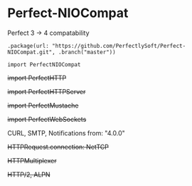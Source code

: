# Perfect-NIOCompat
Perfect 3 -> 4 compatability 

`.package(url: "https://github.com/PerfectlySoft/Perfect-NIOCompat.git", .branch("master"))`

`import PerfectNIOCompat`

<strike>import PerfectHTTP</strike>

<strike>import PerfectHTTPServer</strike>

<strike>import PerfectMustache</strike>

<strike>import PerfectWebSockets</strike>

CURL, SMTP, Notifications from: "4.0.0"

<strike>HTTPRequest.connection: NetTCP</strike>

<strike>HTTPMultiplexer</strike>

<strike>HTTP/2, ALPN</strike>


